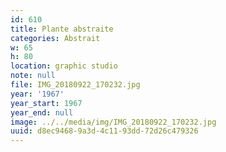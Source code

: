 ```yaml
---
id: 610
title: Plante abstraite
categories: Abstrait
w: 65
h: 80
location: graphic studio
note: null
file: IMG_20180922_170232.jpg
year: '1967'
year_start: 1967
year_end: null
image: ../../media/img/IMG_20180922_170232.jpg
uuid: d8ec9468-9a3d-4c11-93dd-72d26c479326
---
```


